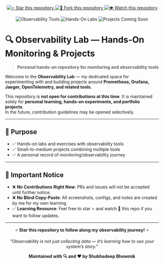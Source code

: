 <p align="center">
  <!-- Social Badges -->
  <a href="https://github.com/DIFINDOXT/Observability_Lab/stargazers">
    <img src="https://img.shields.io/github/stars/DIFINDOXT/Observability_Lab?style=social" alt="⭐ Star this repository">
  </a>
  <a href="https://github.com/DIFINDOXT/Observability_Lab/network">
    <img src="https://img.shields.io/github/forks/DIFINDOXT/Observability_Lab?style=social" alt="🍴 Fork this repository">
  </a>
  <a href="https://github.com/DIFINDOXT/Observability_Lab/watchers">
    <img src="https://img.shields.io/github/watchers/DIFINDOXT/Observability_Lab?style=social" alt="👁️ Watch this repository">
  </a>
</p>

<p align="center">
  <img src="https://img.shields.io/badge/Observability-Prometheus%20%7C%20Grafana%20%7C%20Jaeger%20%7C%20OTel-blue?style=for-the-badge&logo=prometheus" alt="Observability Tools">
  <img src="https://img.shields.io/badge/Hands--On-Labs-green?style=for-the-badge" alt="Hands-On Labs">
  <img src="https://img.shields.io/badge/Projects-Coming%20Soon-orange?style=for-the-badge" alt="Projects Coming Soon">
</p>

# 🔍 Observability Lab — Hands-On Monitoring & Projects

> **Personal hands-on repository for monitoring and observability tools**

Welcome to the **Observability Lab** — my dedicated space for experimenting with and building projects around **Prometheus, Grafana, Jaeger, OpenTelemetry, and related tools**.  

This repository is **not open for contributions at this time**. It is maintained solely for **personal learning, hands-on experiments, and portfolio projects**.  
In the future, contribution guidelines may be opened selectively.

---

## 🎯 Purpose

- ✅ Hands-on labs and exercises with observability tools  
- ✅ Small-to-medium projects combining multiple tools  
- ✅ A personal record of monitoring/observability journey  

---

## 📌 Important Notice

- ❌ **No Contributions Right Now**: PRs and issues will not be accepted until further notice.  
- ❌ **No Blind Copy-Paste**: All screenshots, configs, and notes are created by me for my own learning.  
- ✅ **Learning Resource**: Feel free to star ⭐ and watch 👀 this repo if you want to follow updates.  

---

<div align="center">

⭐ **Star this repository to follow along my observability journey!** ⭐  

*"Observability is not just collecting data — it’s learning how to see your system’s story."*

**Maintained with 🔍 and ❤️ by Shubhadeep Bhowmik**

</div>
